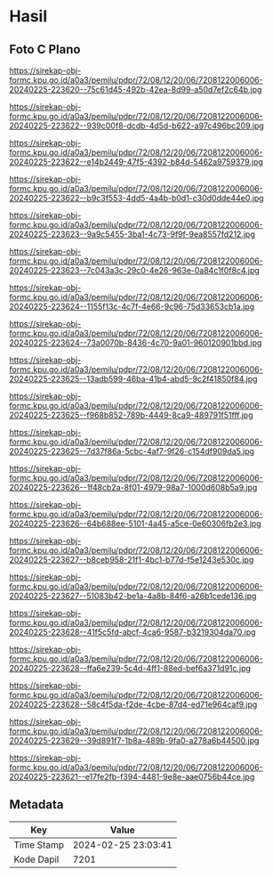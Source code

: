 # Hasil

## Foto C Plano

https://sirekap-obj-formc.kpu.go.id/a0a3/pemilu/pdpr/72/08/12/20/06/7208122006006-20240225-223620--75c61d45-492b-42ea-8d99-a50d7ef2c64b.jpg

https://sirekap-obj-formc.kpu.go.id/a0a3/pemilu/pdpr/72/08/12/20/06/7208122006006-20240225-223622--939c00f8-dcdb-4d5d-b622-a97c496bc209.jpg

https://sirekap-obj-formc.kpu.go.id/a0a3/pemilu/pdpr/72/08/12/20/06/7208122006006-20240225-223622--e14b2449-47f5-4392-b84d-5462a9759379.jpg

https://sirekap-obj-formc.kpu.go.id/a0a3/pemilu/pdpr/72/08/12/20/06/7208122006006-20240225-223622--b9c3f553-4dd5-4a4b-b0d1-c30d0dde44e0.jpg

https://sirekap-obj-formc.kpu.go.id/a0a3/pemilu/pdpr/72/08/12/20/06/7208122006006-20240225-223623--9a9c5455-3ba1-4c73-9f9f-9ea8557fd212.jpg

https://sirekap-obj-formc.kpu.go.id/a0a3/pemilu/pdpr/72/08/12/20/06/7208122006006-20240225-223623--7c043a3c-29c0-4e26-963e-0a84c1f0f8c4.jpg

https://sirekap-obj-formc.kpu.go.id/a0a3/pemilu/pdpr/72/08/12/20/06/7208122006006-20240225-223624--1155f13c-4c7f-4e66-9c96-75d33653cb1a.jpg

https://sirekap-obj-formc.kpu.go.id/a0a3/pemilu/pdpr/72/08/12/20/06/7208122006006-20240225-223624--73a0070b-8436-4c70-9a01-960120901bbd.jpg

https://sirekap-obj-formc.kpu.go.id/a0a3/pemilu/pdpr/72/08/12/20/06/7208122006006-20240225-223625--13adb599-46ba-41b4-abd5-9c2f41850f84.jpg

https://sirekap-obj-formc.kpu.go.id/a0a3/pemilu/pdpr/72/08/12/20/06/7208122006006-20240225-223625--f968b852-789b-4449-8ca9-489791f51fff.jpg

https://sirekap-obj-formc.kpu.go.id/a0a3/pemilu/pdpr/72/08/12/20/06/7208122006006-20240225-223625--7d37f86a-5cbc-4af7-9f26-c154df909da5.jpg

https://sirekap-obj-formc.kpu.go.id/a0a3/pemilu/pdpr/72/08/12/20/06/7208122006006-20240225-223626--1f48cb2a-8f01-4979-98a7-1000d608b5a9.jpg

https://sirekap-obj-formc.kpu.go.id/a0a3/pemilu/pdpr/72/08/12/20/06/7208122006006-20240225-223626--64b688ee-5101-4a45-a5ce-0e60306fb2e3.jpg

https://sirekap-obj-formc.kpu.go.id/a0a3/pemilu/pdpr/72/08/12/20/06/7208122006006-20240225-223627--b8ceb958-21f1-4bc1-b77d-f5e1243e530c.jpg

https://sirekap-obj-formc.kpu.go.id/a0a3/pemilu/pdpr/72/08/12/20/06/7208122006006-20240225-223627--51083b42-be1a-4a8b-84f6-a26b1cede136.jpg

https://sirekap-obj-formc.kpu.go.id/a0a3/pemilu/pdpr/72/08/12/20/06/7208122006006-20240225-223628--41f5c5fd-abcf-4ca6-9587-b3219304da70.jpg

https://sirekap-obj-formc.kpu.go.id/a0a3/pemilu/pdpr/72/08/12/20/06/7208122006006-20240225-223628--ffa6e239-5c4d-4ff1-88ed-bef6a371d91c.jpg

https://sirekap-obj-formc.kpu.go.id/a0a3/pemilu/pdpr/72/08/12/20/06/7208122006006-20240225-223628--58c4f5da-f2de-4cbe-87d4-ed71e964caf9.jpg

https://sirekap-obj-formc.kpu.go.id/a0a3/pemilu/pdpr/72/08/12/20/06/7208122006006-20240225-223629--39d891f7-1b8a-489b-9fa0-a278a6b44500.jpg

https://sirekap-obj-formc.kpu.go.id/a0a3/pemilu/pdpr/72/08/12/20/06/7208122006006-20240225-223621--e17fe2fb-f394-4481-9e8e-aae0756b44ce.jpg


## Metadata

| Key        | Value               |
| ---------- | ------------------- |
| Time Stamp | 2024-02-25 23:03:41 |
| Kode Dapil | 7201                |



